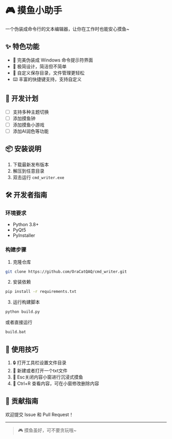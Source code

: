 # 🎮 摸鱼小助手 

一个伪装成命令行的文本编辑器，让你在工作时也能安心摸鱼~ 

## ✨ 特色功能

- 📝 完美伪装成 Windows 命令提示符界面
- 🎨 极简设计，简洁但不简单
- 💾 自定义保存目录，文件管理更轻松
- ⌨️ 丰富的快捷键支持，支持自定义

## 🤖 开发计划

- [ ] 支持多种主题切换
- [ ] 添加摸鱼钟
- [ ] 添加摸鱼小游戏
- [ ] 添加AI润色等功能

## 📦 安装说明

1. 下载最新发布版本
2. 解压到任意目录
3. 双击运行 `cmd_writer.exe`

## 🛠️ 开发者指南

### 环境要求
- Python 3.8+
- PyQt5
- PyInstaller

### 构建步骤
1. 克隆仓库
```bash
git clone https://github.com/OraCatQAQ/cmd_writer.git
```
2. 安装依赖
```bash
pip install -r requirements.txt
```
3. 运行构建脚本
```bash
python build.py
```
或者直接运行
```bash
build.bat
```
## 🎯 使用技巧

1. 🔒 打开工具栏设置文件目录
2. 📂 新建或者打开一个txt文件
3. 🎨 Esc关闭内容小窗进行沉浸式摸鱼
4. 💫 Ctrl+R 查看内容，可在小窗修改删除内容


## 🤝 贡献指南

欢迎提交 Issue 和 Pull Request！

---

> 🎮 摸鱼虽好，可不要贪玩哦~ 